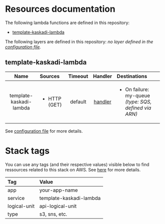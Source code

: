 # Resources documentation

The following lambda functions are defined in this repository:
- [template-kaskadi-lambda](#template-kaskadi-lambda)

The following layers are defined in this repository:
_no layer defined in the [configuration file](./serverless.yml)._

## template-kaskadi-lambda <a name="template-kaskadi-lambda"></a>

|           Name          | Sources                      | Timeout |                 Handler                 | Destinations                                                          |
| :---------------------: | :--------------------------- | :-----: | :-------------------------------------: | :-------------------------------------------------------------------- |
| template-kaskadi-lambda | <ul><li>HTTP (GET)</li></ul> | default | [handler](./template-kaskadi-lambda.js) | <ul><li>On failure: my-queue _(type: SQS, defined via ARN)_</li></ul> |

See [configuration file](./serverless.yml) for more details.

# Stack tags

You can use any tags (and their respective values) visible below to find ressources related to this stack on AWS. See [here](https://docs.amazonaws.cn/en_us/AWSCloudFormation/latest/UserGuide/aws-properties-resource-tags.html) for more details.

| Tag          | Value                   |
| :----------- | :---------------------- |
| app          | your-app-name           |
| service      | template-kaskadi-lambda |
| logical-unit | api-logical-unit        |
| type         | s3, sns, etc.           |